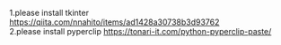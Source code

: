 1.please install tkinter https://qiita.com/nnahito/items/ad1428a30738b3d93762<br>
2.please install pyperclip https://tonari-it.com/python-pyperclip-paste/
